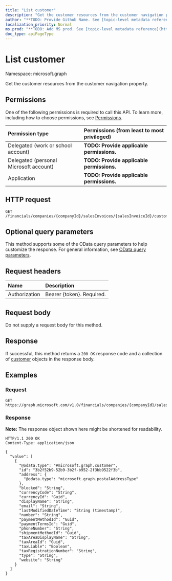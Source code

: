 ```yaml
---
title: "List customer"
description: "Get the customer resources from the customer navigation property."
author: "**TODO: Provide Github Name. See [topic-level metadata reference](https://msgo.azurewebsites.net/add/document/guidelines/metadata.html#topic-level-metadata)**"
localization_priority: Normal
ms.prod: "**TODO: Add MS prod. See [topic-level metadata reference](https://msgo.azurewebsites.net/add/document/guidelines/metadata.html#topic-level-metadata)**"
doc_type: apiPageType
---
```


# List customer
Namespace: microsoft.graph



Get the customer resources from the customer navigation property.

## Permissions
One of the following permissions is required to call this API. To learn more, including how to choose permissions, see [Permissions](/graph/permissions-reference).

|Permission type|Permissions (from least to most privileged)|
|:---|:---|
|Delegated (work or school account)|**TODO: Provide applicable permissions.**|
|Delegated (personal Microsoft account)|**TODO: Provide applicable permissions.**|
|Application|**TODO: Provide applicable permissions.**|

## HTTP request

<!-- {
  "blockType": "ignored"
}
-->
``` http
GET /financials/companies/{companyId}/salesInvoices/{salesInvoiceId}/customer
```

## Optional query parameters
This method supports some of the OData query parameters to help customize the response. For general information, see [OData query parameters](/graph/query-parameters).

## Request headers
|Name|Description|
|:---|:---|
|Authorization|Bearer {token}. Required.|

## Request body
Do not supply a request body for this method.

## Response

If successful, this method returns a `200 OK` response code and a collection of [customer](../resources/customer.md) objects in the response body.

## Examples

### Request
<!-- {
  "blockType": "request",
  "name": "list_customer"
}
-->
``` http
GET https://graph.microsoft.com/v1.0/financials/companies/{companyId}/salesInvoices/{salesInvoiceId}/customer
```


### Response
**Note:** The response object shown here might be shortened for readability.
<!-- {
  "blockType": "response",
  "truncated": true,
  "@odata.type": "Collection(microsoft.graph.customer)"
}
-->
``` http
HTTP/1.1 200 OK
Content-Type: application/json

{
  "value": [
    {
      "@odata.type": "#microsoft.graph.customer",
      "id": "3b2f52b9-52b9-3b2f-b952-2f3bb9522f3b",
      "address": {
        "@odata.type": "microsoft.graph.postalAddressType"
      },
      "blocked": "String",
      "currencyCode": "String",
      "currencyId": "Guid",
      "displayName": "String",
      "email": "String",
      "lastModifiedDateTime": "String (timestamp)",
      "number": "String",
      "paymentMethodId": "Guid",
      "paymentTermsId": "Guid",
      "phoneNumber": "String",
      "shipmentMethodId": "Guid",
      "taxAreaDisplayName": "String",
      "taxAreaId": "Guid",
      "taxLiable": "Boolean",
      "taxRegistrationNumber": "String",
      "type": "String",
      "website": "String"
    }
  ]
}
```

